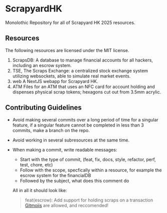 # ScrapyardHK

Monolothic Repository for all of Scrapyard HK 2025 resources.

## Resources
The following resources are licensed under the MIT license.
1. ScrapsDB: 
   A database to manage financial accounts for all hackers, including an escrow system.
2. TSE, The Scraps Exchange:
   a centralized stock exchange system utilizing websockets, able to simulate real market events.
3. web
   A NextJS webapp for Scrapyard HK.
4. ATM
   Files for an ATM that uses an NFC card for account holding and dispenses physical scrap tokens; hexagons cut out from 3.5mm acrylic.

## Contributing Guidelines
- Avoid making several commits over a long period of time for a singular feature, if a singular feature cannot be completed in less than 3 commits, make a branch on the repo.
- Avoid working in several subresources at the same time.
- When making a commit, write readable messages:
  - Start with the type of commit, (feat, fix, docs, style, refactor, perf, test, chore, etc)
  - Follow with the scope, specfically within a resource, for example the escrow system for the financialDB
  - Followed by the subject, what does this comment do
  
  All in all it should look like: 
  > feat(escrow): Add support for holding scraps on a transaction
  [Gitmojis](https://gitmoji.dev/) are allowed, and reccomended!

